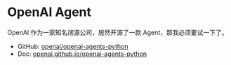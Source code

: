 # OpenAI Agent

OpenAI 作为一家知名闭源公司，居然开源了一款 Agent，那我必须要试一下了。

- GitHub: [openai/openai-agents-python](https://github.com/openai/openai-agents-python)
- Doc: [openai.github.io/openai-agents-python](https://openai.github.io/openai-agents-python/)
